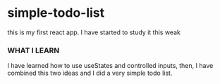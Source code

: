 # simple-todo-list
this is my first react app. I have started to study it this weak


### WHAT I LEARN

I have learned how to use useStates and controlled inputs, then, I have combined this two ideas and I did a very simple todo list.
